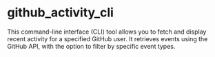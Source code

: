 # github_activity_cli
This command-line interface (CLI) tool allows you to fetch and display recent activity for a specified GitHub user. It retrieves events using the GitHub API, with the option to filter by specific event types.

